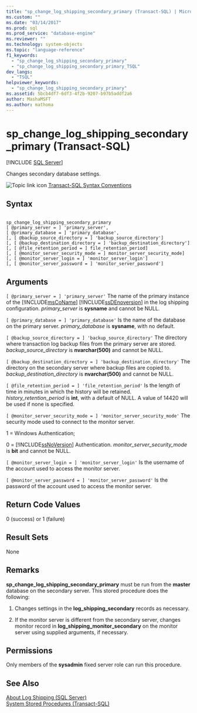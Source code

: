 ```yaml
---
title: "sp_change_log_shipping_secondary_primary (Transact-SQL) | Microsoft Docs"
ms.custom: ""
ms.date: "03/14/2017"
ms.prod: sql
ms.prod_service: "database-engine"
ms.reviewer: ""
ms.technology: system-objects
ms.topic: "language-reference"
f1_keywords: 
  - "sp_change_log_shipping_secondary_primary"
  - "sp_change_log_shipping_secondary_primary_TSQL"
dev_langs: 
  - "TSQL"
helpviewer_keywords: 
  - "sp_change_log_shipping_secondary_primary"
ms.assetid: 5bcb4df7-6df3-4f2b-9207-b97b5addf2a6
author: MashaMSFT
ms.author: mathoma
---
```

# sp_change_log_shipping_secondary_primary (Transact-SQL)
[!INCLUDE [SQL Server](../../includes/applies-to-version/sqlserver.md)]

  Changes secondary database settings.  
  
 ![Topic link icon](../../database-engine/configure-windows/media/topic-link.gif "Topic link icon") [Transact-SQL Syntax Conventions](../../t-sql/language-elements/transact-sql-syntax-conventions-transact-sql.md)  
  
## Syntax  
  
```  
  
sp_change_log_shipping_secondary_primary  
[ @primary_server = ] 'primary_server',  
[ @primary_database = ] 'primary_database',  
[, [ @backup_source_directory = ] 'backup_source_directory']  
[, [ @backup_destination_directory = ] 'backup_destination_directory']  
[, [ @file_retention_period = ] file_retention_period]  
[, [ @monitor_server_security_mode = ] monitor_server_security_mode]  
[, [ @monitor_server_login = ] 'monitor_server_login']  
[, [ @monitor_server_password = ] 'monitor_server_password']  
```  
  
## Arguments  
`[ @primary_server = ] 'primary_server'`
 The name of the primary instance of the [!INCLUDE[msCoName](../../includes/msconame-md.md)] [!INCLUDE[ssDEnoversion](../../includes/ssdenoversion-md.md)] in the log shipping configuration. *primary_server* is **sysname** and cannot be NULL.  
  
`[ @primary_database = ] 'primary_database'`
 Is the name of the database on the primary server. *primary_database* is **sysname**, with no default.  
  
`[ @backup_source_directory = ] 'backup_source_directory'`
 The directory where transaction log backup files from the primary server are stored. *backup_source_directory* is **nvarchar(500)** and cannot be NULL.  
  
`[ @backup_destination_directory = ] 'backup_destination_directory'`
 The directory on the secondary server where backup files are copied to. *backup_destination_directory* is **nvarchar(500)** and cannot be NULL.  
  
`[ @file_retention_period = ] 'file_retention_period'`
 Is the length of time in minutes in which the history will be retained. *history_retention_period* is **int**, with a default of NULL. A value of 14420 will be used if none is specified.  
  
`[ @monitor_server_security_mode = ] 'monitor_server_security_mode'`
 The security mode used to connect to the monitor server.  
  
 1 = Windows Authentication;  
  
 0 = [!INCLUDE[ssNoVersion](../../includes/ssnoversion-md.md)] Authentication. *monitor_server_security_mode* is **bit** and cannot be NULL.  
  
`[ @monitor_server_login = ] 'monitor_server_login'`
 Is the username of the account used to access the monitor server.  
  
`[ @monitor_server_password = ] 'monitor_server_password'`
 Is the password of the account used to access the monitor server.  
  
## Return Code Values  
 0 (success) or 1 (failure)  
  
## Result Sets  
 None  
  
## Remarks  
 **sp_change_log_shipping_secondary_primary** must be run from the **master** database on the secondary server. This stored procedure does the following:  
  
1.  Changes settings in the **log_shipping_secondary** records as necessary.  
  
2.  If the monitor server is different from the secondary server, changes monitor record in **log_shipping_monitor_secondary** on the monitor server using supplied arguments, if necessary.  
  
## Permissions  
 Only members of the **sysadmin** fixed server role can run this procedure.  
  
## See Also  
 [About Log Shipping &#40;SQL Server&#41;](../../database-engine/log-shipping/about-log-shipping-sql-server.md)   
 [System Stored Procedures &#40;Transact-SQL&#41;](../../relational-databases/system-stored-procedures/system-stored-procedures-transact-sql.md)  
  
  
